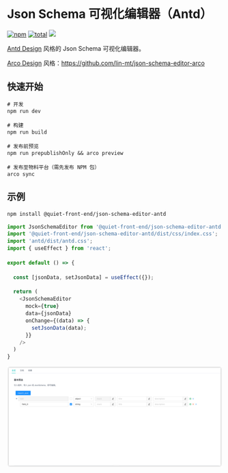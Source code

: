 # Json Schema 可视化编辑器（Antd）

[![npm](https://img.shields.io/npm/v/@quiet-front-end/json-schema-editor-antd.svg)](https://www.npmjs.com/package/@quiet-front-end/json-schema-editor-antd)
[![total](https://img.shields.io/npm/dt/@quiet-front-end/json-schema-editor-antd.svg)](https://img.shields.io/npm/dt/@quiet-front-end/json-schema-editor-antd.svg)
![](https://img.shields.io/badge/license-MIT-000000.svg)

[Antd Design](https://ant.design/) 风格的 Json Schema 可视化编辑器。

[Arco Design](https://arco.design/) 风格：https://github.com/lin-mt/json-schema-editor-arco

## 快速开始

```
# 开发
npm run dev

# 构建
npm run build

# 发布前预览
npm run prepublishOnly && arco preview

# 发布至物料平台（需先发布 NPM 包）
arco sync
```

## 示例

```shell
npm install @quiet-front-end/json-schema-editor-antd
```

```typescript jsx
import JsonSchemaEditor from '@quiet-front-end/json-schema-editor-antd';
import '@quiet-front-end/json-schema-editor-antd/dist/css/index.css';
import 'antd/dist/antd.css';
import { useEffect } from 'react';

export default () => {

  const [jsonData, setJsonData] = useEffect({});

  return (
    <JsonSchemaEditor
      mock={true}
      data={jsonData}
      onChange={(data) => {
        setJsonData(data);
      }}
    />
  )
}
```

![示例](./image/img.png)

